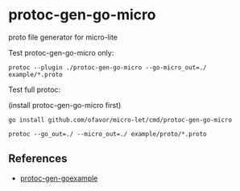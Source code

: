 # protoc-gen-go-micro

proto file generator for micro-lite

Test protoc-gen-go-micro only:

```
protoc --plugin ./protoc-gen-go-micro --go-micro_out=./ example/*.proto
```

Test full protoc:

(install protoc-gen-go-micro first)
```
go install github.com/ofavor/micro-let/cmd/protoc-gen-go-micro
```

```
protoc --go_out=./ --micro_out=./ example/proto/*.proto
```

## References

* [protoc-gen-goexample](https://github.com/drekle/protoc-gen-goexample)